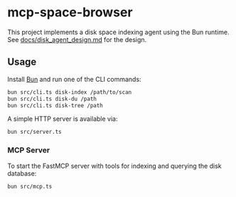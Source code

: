 # mcp-space-browser

This project implements a disk space indexing agent using the Bun runtime.
See [docs/disk_agent_design.md](docs/disk_agent_design.md) for the design.

## Usage

Install [Bun](https://bun.sh/) and run one of the CLI commands:

```bash
bun src/cli.ts disk-index /path/to/scan
bun src/cli.ts disk-du /path
bun src/cli.ts disk-tree /path
```

A simple HTTP server is available via:

```bash
bun src/server.ts
```

### MCP Server

To start the FastMCP server with tools for indexing and querying the disk database:

```bash
bun src/mcp.ts
```
